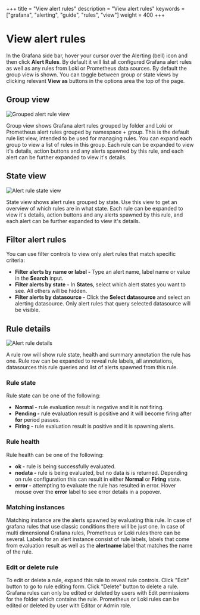 +++
title = "View alert rules"
description = "View alert rules"
keywords = ["grafana", "alerting", "guide", "rules", "view"]
weight = 400
+++

# View alert rules


In the Grafana side bar, hover your cursor over the Alerting (bell) icon and then click **Alert Rules**. By default it will list all configured Grafana alert rules as well as any rules from Loki or Prometheus data sources. By default the group view is shown. You can toggle between group or state views by clicking relevant **View as** buttons in the options area the top of the page.

## Group view

![Grouped alert rule view](/img/docs/alerting/unified/rule-list-group-view-8-0.png 'Screenshot of grouped alert rule view')


Group view shows Grafana alert rules grouped by folder and Loki or Prometheus alert rules grouped by namespace + group. This is the default rule list view, intended to be used for managing rules. You can expand each group to view a list of rules in this group. Each rule can be expanded to view it's details, action buttons and any alerts spawned by this rule, and each alert can be further expanded to view it's details.

## State view

![Alert rule state view](/img/docs/alerting/unified/rule-list-state-view-8-0.png 'Screenshot of alert rule state view')

State view shows alert rules grouped by state. Use this view to get an overview of which rules are in what state. Each rule can be expanded to view it's details, action buttons and any alerts spawned by this rule, and each alert can be further expanded to view it's details.

## Filter alert rules
You can use filter controls to view only alert rules that match specific criteria:

- **Filter alerts by name or label -** Type an alert name, label name or value in the **Search** input.
- **Filter alerts by state -** In **States**, select which alert states you want to see. All others will be hidden.
- **Filter alerts by datasource -** Click the **Select datasource** and select an alerting datasource. Only alert rules that query selected datasource will be visible.

## Rule details

![Alert rule details](/img/docs/alerting/unified/rule-details-8-0.png 'Screenshot of alert rule details')

A rule row will show rule state, health and summary annotation the rule has one. Rule row can be expanded to reveal rule labels, all annotations, datasources this rule queries and list of alerts spawned from this rule.

### Rule state

Rule state can be one of the following:
- **Normal -** rule evaluation result is negative and it is not firing.
- **Pending -** rule evaluation result is positive and it will become firing after **for** period passes.
- **Firing -** rule evaluation result is positive and it is spawning alerts. 

### Rule health

Rule health can be one of the following:

- **ok -** rule is being successfully evaluated.
- **nodata -** rule is being evaluated, but no data is is returned. Depending on rule configuration this can result in either **Normal** or **Firing** state.
- **error -** attempting to evaluate the rule has resulted in error. Hover mouse over the **error** label to see error details in a popover.

### Matching instances

Matching instance are the alerts spawned by evaluating this rule. In case of grafana rules that use classic conditions there will be just one. In case of multi dimensional Grafana rules, Prometheus or Loki rules there can be several. Labels for an alert instance consist of rule labels, labels that come from evaluation result as well as the **alertname** label that matches the name of the rule.  


### Edit or delete rule

To edit or delete a rule, expand this rule to reveal rule controls. Click "Edit" button to go to rule editing form. Click "Delete" button to delete a rule. Grafana rules can only be edited or deleted by users with Edit permissions for the folder which contains the rule. Prometheus or Loki rules can be edited or deleted by user with Editor or Admin role. 